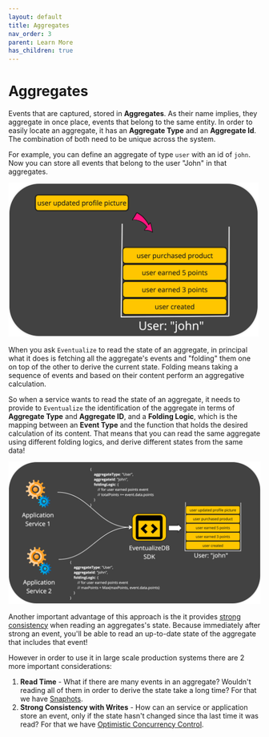 ```yaml
---
layout: default
title: Aggregates
nav_order: 3
parent: Learn More
has_children: true
---
```


# Aggregates

Events that are captured, stored in **Aggregates**.
As their name implies, they aggregate in once place, events that belong to the same entity.
In order to easily locate an aggregate, it has an **Aggregate Type** and an **Aggregate Id**.
The combination of both need to be unique across the system.

For example, you can define an aggregate of type `user` with an id of `john`.
Now you can store all events that belong to the user "John" in that aggregates.

<img src="../images/aggregate-example.png" width="500"/>

When you ask `Eventualize` to read the state of an aggregate, in principal what it does is fetching all the aggregate's events and "folding" them one on top of the other to derive the current state.
Folding means taking a sequence of events and based on their content perform an aggregative calculation.

So when a service wants to read the state of an aggregate, it needs to provide to `Eventualize` the identification of the aggregate in terms of **Aggregate Type** and **Aggregate ID**, and a **Folding Logic**, which is the mapping between an **Event Type** and the function that holds the desired calculation of its content. That means that you can read the same aggregate using different folding logics, and derive different states from the same data!

<img src="../images/aggregate-naive-read-example.png" width="900"/>

Another important advantage of this approach is the it provides [strong consistency](https://en.wikipedia.org/wiki/Strong_consistency) when reading an aggregates's state. Because immediately after strong an event, you'll be able to read an up-to-date state of the aggregate that includes that event!

However in order to use it in large scale production systems there are 2 more important considerations:
1. **Read Time** - What if there are many events in an aggregate? Wouldn't reading all of them in order to derive the state take a long time? For that we have [Snaphots](snapshots).
2. **Strong Consistency with Writes** - How can an service or application store an event, only if the state hasn't changed since tha last time it was read? For that we have [Optimistic Concurrency Control](occ).

